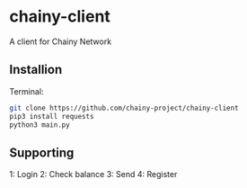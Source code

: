 # chainy-client
A client for Chainy Network

## Installion
Terminal:
```bash
git clone https://github.com/chainy-project/chainy-client
pip3 install requests
python3 main.py
```

## Supporting
1: Login
2: Check balance
3: Send
4: Register
